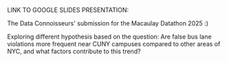 LINK TO GOOGLE SLIDES PRESENTATION: 

The Data Connoisseurs' submission for the Macaulay Datathon 2025 :)

Exploring different hypothesis based on the question:
Are false bus lane violations more frequent near CUNY campuses compared to other areas of NYC, and what factors contribute to this trend?
